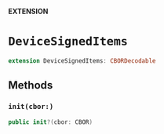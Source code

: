 **EXTENSION**

# `DeviceSignedItems`
```swift
extension DeviceSignedItems: CBORDecodable
```

## Methods
### `init(cbor:)`

```swift
public init?(cbor: CBOR)
```
